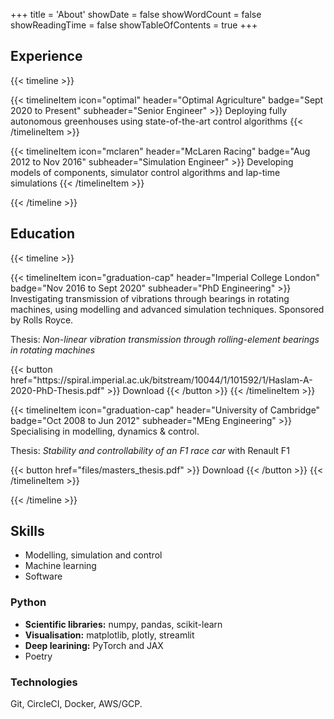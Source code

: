 +++
title = 'About'
showDate = false
showWordCount = false
showReadingTime = false
showTableOfContents = true
+++


## Experience
{{< timeline >}}

{{< timelineItem icon="optimal" header="Optimal Agriculture" badge="Sept 2020 to Present" subheader="Senior Engineer" >}}
Deploying fully autonomous greenhouses using state-of-the-art control algorithms
{{< /timelineItem >}}


{{< timelineItem icon="mclaren" header="McLaren Racing" badge="Aug 2012 to Nov 2016" subheader="Simulation Engineer" >}}
Developing models of components, simulator control algorithms and lap-time simulations 
{{< /timelineItem >}}


{{< /timeline >}}

## Education

{{< timeline >}}

{{< timelineItem icon="graduation-cap" header="Imperial College London" badge="Nov 2016 to Sept 2020" subheader="PhD Engineering" >}}
Investigating transmission of vibrations through bearings in rotating machines, using modelling and advanced simulation techniques.
Sponsored by Rolls Royce.
<p>Thesis: <em>Non-linear vibration transmission through rolling-element bearings in rotating machines</em></p>
{{< button href="https://spiral.imperial.ac.uk/bitstream/10044/1/101592/1/Haslam-A-2020-PhD-Thesis.pdf" >}}
Download
{{< /button >}}
{{< /timelineItem >}}


{{< timelineItem icon="graduation-cap" header="University of Cambridge" badge="Oct 2008 to Jun 2012" subheader="MEng Engineering" >}}
Specialising in modelling, dynamics & control. 
<p>Thesis: <em>Stability and controllability of an F1 race car</em> with Renault F1</p>
{{< button href="files/masters_thesis.pdf" >}}
Download
{{< /button >}}
{{< /timelineItem >}}

{{< /timeline >}}

## Skills

- Modelling, simulation and control
- Machine learning
- Software

### Python

- **Scientific libraries:** numpy, pandas, scikit-learn
- **Visualisation:** matplotlib, plotly, streamlit
- **Deep learining:** PyTorch and JAX
- Poetry

### Technologies

Git, CircleCI, Docker, AWS/GCP.
